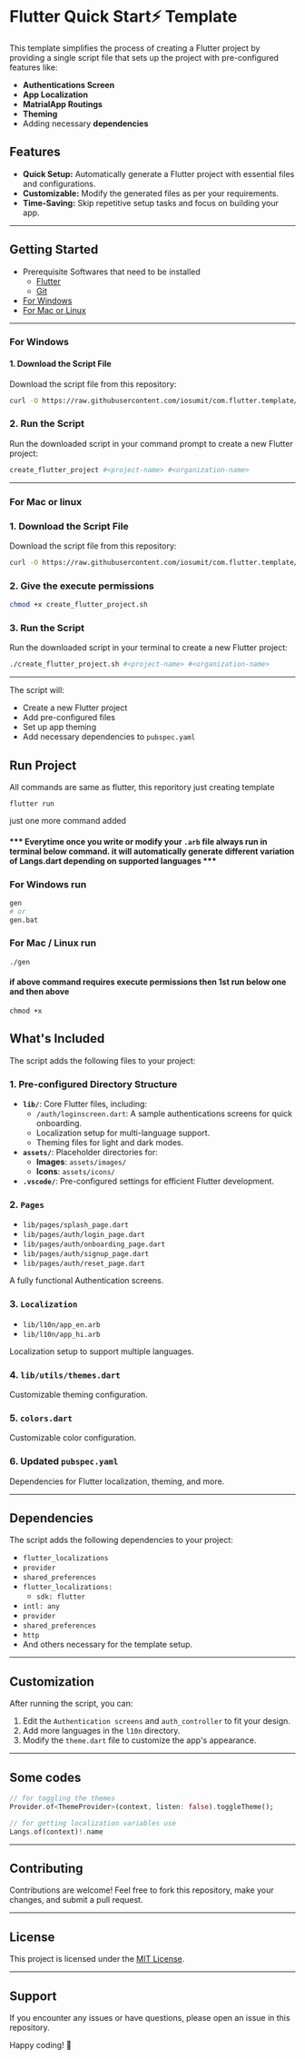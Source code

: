 # Flutter Quick Start⚡️ Template

This template simplifies the process of creating a Flutter project by providing a single script file that sets up the project with pre-configured features like:

- **Authentications Screen**
- **App Localization**
- **MatrialApp Routings**
- **Theming**
- Adding necessary **dependencies**

## Features
- **Quick Setup:** Automatically generate a Flutter project with essential files and configurations.
- **Customizable:** Modify the generated files as per your requirements.
- **Time-Saving:** Skip repetitive setup tasks and focus on building your app.

---

## Getting Started
- Prerequisite Softwares that need to be installed
  - [Flutter](https://flutter.dev/)
  - [Git](https://git-scm.com/)
- [For Windows](#for-windows)
- [For Mac or Linux](#for-mac-or-linux)
---
### For Windows
#### 1. Download the Script File
Download the script file from this repository:
```bash
curl -O https://raw.githubusercontent.com/iosumit/com.flutter.template/refs/heads/main/create_flutter_project.bat
```
### 2. Run the Script
Run the downloaded script in your command prompt to create a new Flutter project:
```bash
create_flutter_project #<project-name> #<organization-name>
```
---

### For Mac or linux


### 1. Download the Script File
Download the script file from this repository:
```bash
curl -O https://raw.githubusercontent.com/iosumit/com.flutter.template/refs/heads/main/create_flutter_project.sh
```
### 2. Give the execute permissions
```bash
chmod +x create_flutter_project.sh
```

### 3. Run the Script
Run the downloaded script in your terminal to create a new Flutter project:
```bash
./create_flutter_project.sh #<project-name> #<organization-name>
```
---
The script will:
- Create a new Flutter project
- Add pre-configured files 
- Set up app theming
- Add necessary dependencies to `pubspec.yaml`

Run Project
--
All commands are same as flutter, this reporitory just creating template
```
flutter run
```
just one more command added

#### *** Everytime once you write or modify your `.arb` file always run in terminal below command. it will automatically generate different variation of Langs.dart depending on supported languages ***
### For Windows run
``` bash
gen
# or 
gen.bat
```
### For Mac / Linux run
```
./gen
```
#### if above command requires execute permissions then 1st run below one and then above
```
chmod +x 
```


## What's Included
The script adds the following files to your project:

### 1. Pre-configured Directory Structure
- **`lib/`**: Core Flutter files, including:
  - `/auth/loginscreen.dart`: A sample authentications screens for quick onboarding.
  - Localization setup for multi-language support.
  - Theming files for light and dark modes.
- **`assets/`**: Placeholder directories for:
  - **Images**: `assets/images/`
  - **Icons**: `assets/icons/`
- **`.vscode/`**: Pre-configured settings for efficient Flutter development.
### 2.  `Pages`
- `lib/pages/splash_page.dart`
- `lib/pages/auth/login_page.dart`
- `lib/pages/auth/onboarding_page.dart`
- `lib/pages/auth/signup_page.dart`
- `lib/pages/auth/reset_page.dart`

A fully functional Authentication screens.

### 3. `Localization`
- `lib/l10n/app_en.arb`
- `lib/l10n/app_hi.arb`

Localization setup to support multiple languages.
### 4. `lib/utils/themes.dart`
Customizable theming configuration.
### 5. `colors.dart`
Customizable color configuration.
### 6. Updated `pubspec.yaml`
Dependencies for Flutter localization, theming, and more.

---

## Dependencies
The script adds the following dependencies to your project:
- `flutter_localizations`
- `provider`
- `shared_preferences`
- `flutter_localizations:`
    - `sdk: flutter`
- `intl: any`
- `provider`
- `shared_preferences`
- `http`
- And others necessary for the template setup.

---

## Customization
After running the script, you can:
1. Edit the `Authentication screens` and `auth_controller` to fit your design.
2. Add more languages in the `l10n` directory.
3. Modify the `theme.dart` file to customize the app's appearance.

---
## Some codes 
```dart
// for toggling the themes
Provider.of<ThemeProvider>(context, listen: false).toggleTheme();

// for getting localization variables use
Langs.of(context)!.name
```

---

## Contributing
Contributions are welcome! Feel free to fork this repository, make your changes, and submit a pull request.

---

## License
This project is licensed under the [MIT License](LICENSE).

---

## Support
If you encounter any issues or have questions, please open an issue in this repository.

Happy coding! 🚀